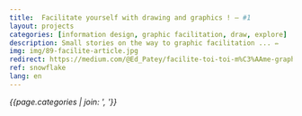 ```yaml
---
title:  Facilitate yourself with drawing and graphics ! — #1
layout: projects
categories: [information design, graphic facilitation, draw, explore]
description: Small stories on the way to graphic facilitation ... ✏
img: img/89-facilite-article.jpg
redirect: https://medium.com/@Ed_Patey/facilite-toi-toi-m%C3%AAme-graphiquement-1-a16bba457985
ref: snowflake
lang: en
---
```

*{{page.categories | join: ', '}}*
